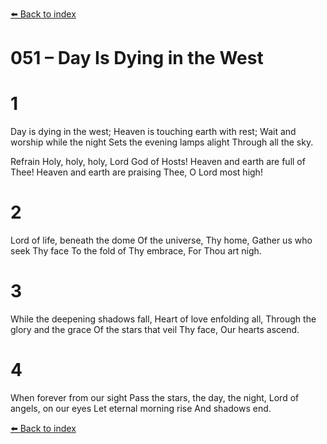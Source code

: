 [⬅️ Back to index](../README.md)

# 051 – Day Is Dying in the West


# 1
Day is dying in the west;
Heaven is touching earth with rest;
Wait and worship while the night
Sets the evening lamps alight
Through all the sky.

Refrain
Holy, holy, holy, Lord God of Hosts!
Heaven and earth are full of Thee!
Heaven and earth are praising Thee,
O Lord most high!

# 2
Lord of life, beneath the dome
Of the universe, Thy home,
Gather us who seek Thy face
To the fold of Thy embrace,
For Thou art nigh.

# 3
While the deepening shadows fall,
Heart of love enfolding all,
Through the glory and the grace
Of the stars that veil Thy face,
Our hearts ascend.

# 4
When forever from our sight
Pass the stars, the day, the night,
Lord of angels, on our eyes
Let eternal morning rise
And shadows end.

[⬅️ Back to index](../README.md)
